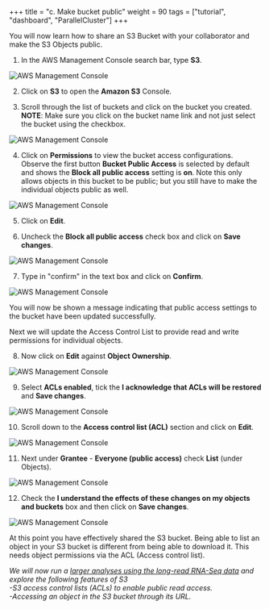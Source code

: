 +++
title = "c. Make bucket public"
weight = 90
tags = ["tutorial", "dashboard", "ParallelCluster"]
+++

You will now learn how to share an S3 Bucket with your collaborator and make the S3 Objects public.

1.	In the AWS Management Console search bar, type **S3**.

![AWS Management Console](/images/hpc-aws-parallelcluster-workshop/S3/S3Service.png)

2.	Click on **S3** to open the **Amazon S3** Console.

3.	Scroll through the list of buckets and click on the bucket you created.
**NOTE**: Make sure you click on the bucket name link and not just select the bucket using the checkbox.

![AWS Management Console](/images/hpc-aws-parallelcluster-workshop/S3/S3SelectBucketLink.png)

4.	Click on **Permissions** to view the bucket access configurations.
Observe the first button **Bucket Public Access** is selected by default and shows the **Block all public access** setting is **on**. Note this only allows objects in this bucket to be public; but you still have to make the individual objects public as well.

![AWS Management Console](/images/hpc-aws-parallelcluster-workshop/S3/S3BucketPermissions.png)

5.	Click on **Edit**.

6.	Uncheck the **Block all public access** check box and click on **Save changes**.

![AWS Management Console](/images/hpc-aws-parallelcluster-workshop/S3/S3BucketPermissionsBucketPublic1.png)

7.	Type in "confirm" in the text box and click on **Confirm**.

![AWS Management Console](/images/hpc-aws-parallelcluster-workshop/S3/S3BucketPermissionsBucketPublic2.png)

You will now be shown a message indicating that public access settings to the bucket have been updated successfully.

Next we will update the Access Control List to provide read and write permissions for individual objects.  

8.	Now click on **Edit** against **Object Ownership**.  

![AWS Management Console](/images/hpc-aws-parallelcluster-workshop/S3/S3BucketPermissionsBucketPublic2-2.png)  

9.	Select **ACLs enabled**, tick the **I acknowledge that ACLs will be restored** and **Save changes**.  

![AWS Management Console](/images/hpc-aws-parallelcluster-workshop/S3/S3BucketPermissionsBucketPublic2-3.png)  

10.	Scroll down to the **Access control list (ACL)** section and click on **Edit**.

![AWS Management Console](/images/hpc-aws-parallelcluster-workshop/S3/S3BucketPermissionsBucketPublic3.png)  

11.	Next under **Grantee** - **Everyone (public access)** check **List** (under Objects).

![AWS Management Console](/images/hpc-aws-parallelcluster-workshop/S3/S3BucketPermissionsBucketPublic4.png)  

12.	Check the **I understand the effects of these changes on my objects and buckets** box and then click on **Save changes**.

![AWS Management Console](/images/hpc-aws-parallelcluster-workshop/S3/S3BucketPermissionsBucketPublic5.png)  

At this point you have effectively shared the S3 bucket. Being able to list an object in your S3 bucket is different from being able to download it. This needs object permissions via the ACL (Access control list).  

_We will now run a [larger analyses using the long-read RNA-Seq data](http://slchen-lab-training.s3-website-ap-southeast-1.amazonaws.com/12-creates3sharedata/07-bambuday2.html) and explore the following features of S3   
-S3 access control lists (ACLs) to enable public read access.  
-Accessing an object in the S3 bucket through its URL._  
